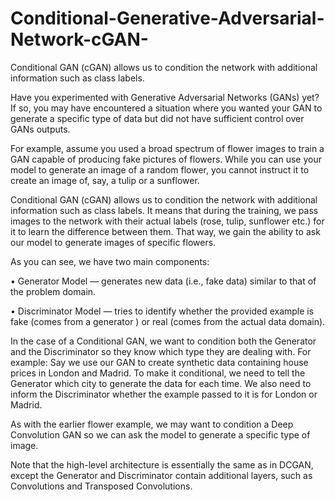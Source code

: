 # Conditional-Generative-Adversarial-Network-cGAN-
Conditional GAN (cGAN) allows us to condition the network with additional information such as class labels.

Have you experimented with Generative Adversarial Networks (GANs) yet? If so, you may have encountered a situation where you wanted your GAN to generate a specific type of data but did not have sufficient control over GANs outputs.

For example, assume you used a broad spectrum of flower images to train a GAN capable of producing fake pictures of flowers. While you can use your model to generate an image of a random flower, you cannot instruct it to create an image of, say, a tulip or a sunflower.

Conditional GAN (cGAN) allows us to condition the network with additional information such as class labels. It means that during the training, we pass images to the network with their actual labels (rose, tulip, sunflower etc.) for it to learn the difference between them. That way, we gain the ability to ask our model to generate images of specific flowers.

As you can see, we have two main components:

•	Generator Model — generates new data (i.e., fake data) similar to that of the problem domain.

•	Discriminator Model — tries to identify whether the provided example is fake (comes from a generator ) or real (comes from the actual data domain).

In the case of a Conditional GAN, we want to condition both the Generator and the Discriminator so they know which type they are dealing with. For example: Say we use our GAN to create synthetic data containing house prices in London and Madrid. To make it conditional, we need to tell the Generator which city to generate the data for each time. We also need to inform the Discriminator whether the example passed to it is for London or Madrid.

As with the earlier flower example, we may want to condition a Deep Convolution GAN so we can ask the model to generate a specific type of image.

Note that the high-level architecture is essentially the same as in DCGAN, except the Generator and Discriminator contain additional layers, such as Convolutions and Transposed Convolutions.

